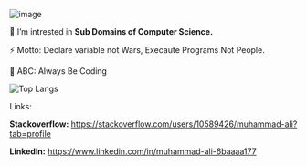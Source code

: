 

   ![image](https://user-images.githubusercontent.com/48137657/182609850-e4d0f3ef-048a-4c14-9b02-a3030f94cf90.png)


 🔭 I’m intrested in **Sub Domains of Computer Science.**


 ⚡ Motto: Declare variable not Wars, Execaute Programs Not People.

  🙂 ABC: Always Be Coding

![Top Langs](https://github-readme-stats.vercel.app/api/top-langs/?username=alitheDEV&hide=javascript,css,scss,html&theme=tokyonight)

Links:

**Stackoverflow:** https://stackoverflow.com/users/10589426/muhammad-ali?tab=profile

**LinkedIn:** https://www.linkedin.com/in/muhammad-ali-6baaaa177 

